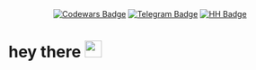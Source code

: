 

<div id="badges" align="center">
  <a href="https://www.codewars.com/users/Ilyakiki"><img src="https://img.shields.io/badge/Codewars-red?style=for-the-badge&logo=codewars&logoColor=white" alt="Codewars Badge"/></a>
  <a href=""><img src="https://img.shields.io/badge/Telegram-blue?style=for-the-badge&logo=telegram&logoColor=white" alt="Telegram Badge"/></a>
  <a href="https://spb.hh.ru/resume/45e87dfbff0b6775b80039ed1f4d7558306462"><img src="https://img.shields.io/badge/Head Hunter-red?style=for-the-badge&logo=headhunter&logoColor=white" alt="HH Badge"/></a>
</div>
<h1>
  hey there
  <img src="https://media.giphy.com/media/hvRJCLFzcasrR4ia7z/giphy.gif" width="30px"/>
</h1>
<!--
**Ilyakiki/Ilyakiki** is a ✨ _special_ ✨ repository because its `README.md` (this file) appears on your GitHub profile.

Here are some ideas to get you started:

- 🔭 I’m currently working on ...
- 🌱 I’m currently learning ...
- 👯 I’m looking to collaborate on ...
- 🤔 I’m looking for help with ...
- 💬 Ask me about ...
- 📫 How to reach me: ...
- 😄 Pronouns: ...
- ⚡ Fun fact: ...
-->
